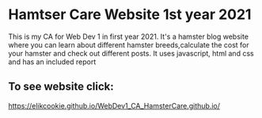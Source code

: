 # Hamtser Care Website 1st year 2021 <br />
This is my CA for Web Dev 1 in first year 2021.
It's a hamster blog website where you can learn about different hamster breeds,calculate the cost for your hamster and check out different posts.
It uses javascript, html and css and has an included report
## To see website click:
https://elikcookie.github.io/WebDev1_CA_HamsterCare.github.io/
